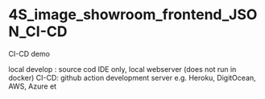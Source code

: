 # 4S_image_showroom_frontend_JSON_CI-CD
CI-CD demo

local develop : source cod IDE only, local webserver (does not run in docker)
CI-CD: github action
development server
e.g. Heroku, DigitOcean, AWS, Azure et
